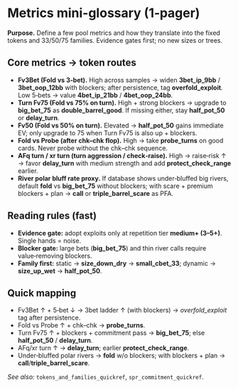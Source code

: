 # Metrics mini-glossary (1‑pager)

**Purpose.** Define a few pool metrics and how they translate into the fixed tokens and 33/50/75 families. Evidence gates first; no new sizes or trees.

## Core metrics → token routes
- **Fv3Bet (Fold vs 3‑bet).** High across samples → widen **3bet_ip_9bb** / **3bet_oop_12bb** with blockers; after persistence, tag **overfold_exploit**. Low 5‑bets → value **4bet_ip_21bb** / **4bet_oop_24bb**.
- **Turn Fv75 (Fold vs 75% on turn).** High + strong blockers → upgrade to **big_bet_75** as **double_barrel_good**. If missing either, stay **half_pot_50** or **delay_turn**.
- **Fv50 (Fold vs 50% on turn).** Elevated → **half_pot_50** gains immediate EV; only upgrade to 75 when Turn Fv75 is also up + blockers.
- **Fold vs Probe (after chk–chk flop).** High → take **probe_turns** on good cards. Never probe without the chk–chk sequence.
- **AFq turn / xr turn (turn aggression / check‑raise).** High → raise‑risk ↑ → favor **delay_turn** with medium strength and add **protect_check_range** earlier.
- **River polar bluff rate proxy.** If database shows under‑bluffed big rivers, default **fold** vs **big_bet_75** without blockers; with scare + premium blockers + plan → **call** or **triple_barrel_scare** as PFA.

## Reading rules (fast)
- **Evidence gate:** adopt exploits only at repetition tier **medium+ (3–5+)**. Single hands = noise.
- **Blocker gate:** large bets (**big_bet_75**) and thin river calls require value‑removing blockers.
- **Family first:** static → **size_down_dry** → **small_cbet_33**; dynamic → **size_up_wet** → **half_pot_50**.

## Quick mapping
- Fv3Bet ↑ + 5‑bet ↓ → 3bet ladder ↑ (with blockers) → *overfold_exploit* tag after persistence.
- Fold vs Probe ↑ + chk–chk → **probe_turns**.
- Turn Fv75 ↑ + blockers + commitment pass → **big_bet_75**; else **half_pot_50** / **delay_turn**.
- AFq/xr turn ↑ → **delay_turn**; earlier **protect_check_range**.
- Under‑bluffed polar rivers → **fold** w/o blockers; with blockers + plan → **call**/**triple_barrel_scare**.

*See also:* `tokens_and_families_quickref`, `spr_commitment_quickref`.
